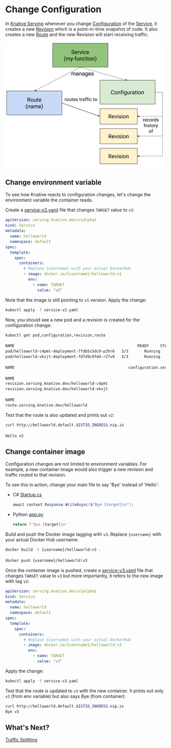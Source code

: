 # Change Configuration

In [Knative Serving](https://github.com/knative/docs/tree/master/serving) whenever you change [Configuration](https://github.com/knative/serving/blob/master/docs/spec/spec.md#configuration) of the [Service](https://github.com/knative/serving/blob/master/docs/spec/spec.md#service), it creates a new [Revision](https://github.com/knative/serving/blob/master/docs/spec/spec.md#revision) which is a point-in-time snapshot of code. It also creates a new [Route](https://github.com/knative/serving/blob/master/docs/spec/spec.md#route) and the new Revision will start receiving traffic.

![Diagram](https://github.com/knative/serving/raw/master/docs/spec/images/object_model.png)

## Change environment variable

To see how Knative reacts to configuration changes, let's change the environment variable the container reads.

Create a [service-v2.yaml](../serving/helloworld/service-v2.yaml) file that changes `TARGET` value to `v2`:

```yaml
apiVersion: serving.knative.dev/v1alpha1
kind: Service
metadata:
  name: helloworld
  namespace: default
spec:
  template:
    spec:
      containers:
        # Replace {username} with your actual DockerHub
        - image: docker.io/{username}/helloworld:v1
          env:
            - name: TARGET
              value: "v2"
```

Note that the image is still pointing to `v1` version. Apply the change:

```bash
kubectl apply -f service-v2.yaml
```

Now, you should see a new pod and a revision is created for the configuration change:

```bash
kubectl get pod,configuration,revision,route

NAME                                                      READY     STATUS    RESTARTS
pod/helloworld-c4pmt-deployment-7fdb5c5dc9-p2hr6   3/3       Running   0
pod/helloworld-vkvjt-deployment-7d7d9c9fdd-r27v8   3/3       Running   0

NAME                                                  configuration.serving.knative.dev/helloworld

NAME
revision.serving.knative.dev/helloworld-c4pmt
revision.serving.knative.dev/helloworld-vkvjt

NAME
route.serving.knative.dev/helloworld
```

Test that the route is also updated and prints out `v2`:

```bash
curl http://helloworld.default.$ISTIO_INGRESS.nip.io

Hello v2
```

## Change container image

Configuration changes are not limited to environment variables. For example, a new container image would also trigger a new revision and traffic routed to that revision.

To see this in action, change your main file to say 'Bye' instead of 'Hello':

- C# [Startup.cs](../serving/helloworld/csharp/Startup.cs)

  ```csharp
  await context.Response.WriteAsync($"Bye {target}\n");
  ```

- Python [app.py](../serving/helloworld/python/app.py)

  ```python
  return f'Bye {target}\n'
  ```

Build and push the Docker image tagging with `v3`. Replace `{username}` with your actual Docker Hub username:

```bash
docker build -t {username}/helloworld:v3 .

docker push {username}/helloworld:v3
```

Once the container image is pushed, create a [service-v3.yaml](../serving/helloworld/service-v3.yaml) file that changes `TARGET` value to `v3` but more importantly, it refers to the new image with tag `v3`:

```yaml
apiVersion: serving.knative.dev/v1alpha1
kind: Service
metadata:
  name: helloworld
  namespace: default
spec:
  template:
    spec:
      containers:
        # Replace {username} with your actual DockerHub
        - image: docker.io/{username}/helloworld:v3
          env:
            - name: TARGET
              value: "v3"
```

Apply the change:

```bash
kubectl apply -f service-v3.yaml
```

Test that the route is updated to `v3` with the new container. It prints not only `v3` (from env variable) but also says Bye (from container):

```bash
curl http://helloworld.default.$ISTIO_INGRESS.nip.io
Bye v3
```

## What's Next?

[Traffic Splitting](trafficsplitting.md)
